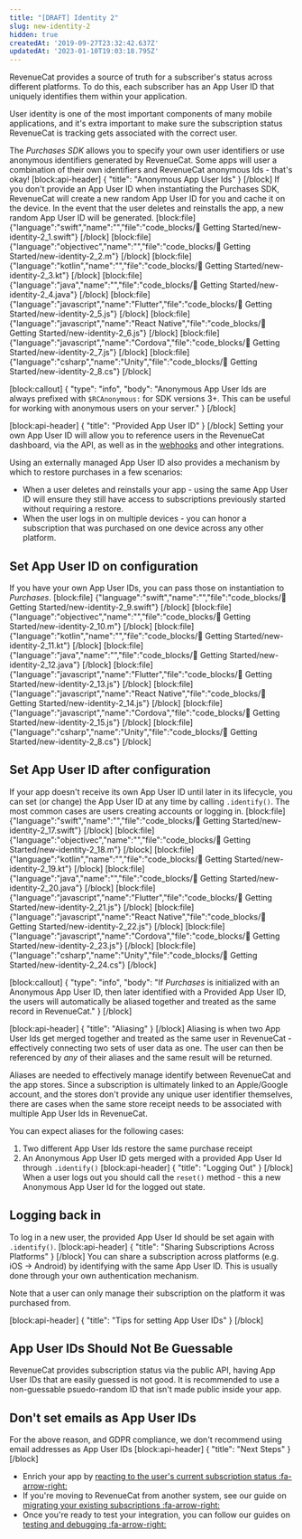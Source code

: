 ```yaml
---
title: "[DRAFT] Identity 2"
slug: new-identity-2
hidden: true
createdAt: '2019-09-27T23:32:42.637Z'
updatedAt: '2023-01-10T19:03:18.795Z'
---
```

RevenueCat provides a source of truth for a subscriber's status across different platforms. To do this, each subscriber has an App User ID that uniquely identifies them within your application. 

User identity is one of the most important components of many mobile applications, and it's extra important to make sure the subscription status RevenueCat is tracking gets associated with the correct user.

The *Purchases SDK* allows you to specify your own user identifiers or use anonymous identifiers generated by RevenueCat. Some apps will user a combination of their own identifiers and RevenueCat anonymous Ids - that's okay!
[block:api-header]
{
  "title": "Anonymous App User Ids"
}
[/block]
If you don't provide an App User ID when instantiating the Purchases SDK, RevenueCat will create a new random App User ID for you and cache it on the device. In the event that the user deletes and reinstalls the app, a new random App User ID will be generated.
[block:file]
{"language":"swift","name":"","file":"code_blocks/🚀 Getting Started/new-identity-2_1.swift"}
[/block]
[block:file]
{"language":"objectivec","name":"","file":"code_blocks/🚀 Getting Started/new-identity-2_2.m"}
[/block]
[block:file]
{"language":"kotlin","name":"","file":"code_blocks/🚀 Getting Started/new-identity-2_3.kt"}
[/block]
[block:file]
{"language":"java","name":"","file":"code_blocks/🚀 Getting Started/new-identity-2_4.java"}
[/block]
[block:file]
{"language":"javascript","name":"Flutter","file":"code_blocks/🚀 Getting Started/new-identity-2_5.js"}
[/block]
[block:file]
{"language":"javascript","name":"React Native","file":"code_blocks/🚀 Getting Started/new-identity-2_6.js"}
[/block]
[block:file]
{"language":"javascript","name":"Cordova","file":"code_blocks/🚀 Getting Started/new-identity-2_7.js"}
[/block]
[block:file]
{"language":"csharp","name":"Unity","file":"code_blocks/🚀 Getting Started/new-identity-2_8.cs"}
[/block]


[block:callout]
{
  "type": "info",
  "body": "Anonymous App User Ids are always prefixed with `$RCAnonymous:` for SDK versions 3+. This can be useful for working with anonymous users on your server."
}
[/block]

[block:api-header]
{
  "title": "Provided App User ID"
}
[/block]
Setting your own App User ID will allow you to reference users in the RevenueCat dashboard, via the API, as well as in the [webhooks](doc:webhooks) and other integrations.

Using an externally managed App User ID also provides a mechanism by which to restore purchases in a few scenarios: 
* When a user deletes and reinstalls your app - using the same App User ID will ensure they still have access to subscriptions previously started without requiring a restore.
* When the user logs in on multiple devices - you can honor a subscription that was purchased on one device across any other platform.

## Set App User ID on configuration
If you have your own App User IDs, you can pass those on instantiation to *Purchases*.
[block:file]
{"language":"swift","name":"","file":"code_blocks/🚀 Getting Started/new-identity-2_9.swift"}
[/block]
[block:file]
{"language":"objectivec","name":"","file":"code_blocks/🚀 Getting Started/new-identity-2_10.m"}
[/block]
[block:file]
{"language":"kotlin","name":"","file":"code_blocks/🚀 Getting Started/new-identity-2_11.kt"}
[/block]
[block:file]
{"language":"java","name":"","file":"code_blocks/🚀 Getting Started/new-identity-2_12.java"}
[/block]
[block:file]
{"language":"javascript","name":"Flutter","file":"code_blocks/🚀 Getting Started/new-identity-2_13.js"}
[/block]
[block:file]
{"language":"javascript","name":"React Native","file":"code_blocks/🚀 Getting Started/new-identity-2_14.js"}
[/block]
[block:file]
{"language":"javascript","name":"Cordova","file":"code_blocks/🚀 Getting Started/new-identity-2_15.js"}
[/block]
[block:file]
{"language":"csharp","name":"Unity","file":"code_blocks/🚀 Getting Started/new-identity-2_8.cs"}
[/block]

## Set App User ID after configuration
If your app doesn't receive its own App User ID until later in its lifecycle, you can set (or change) the App User ID at any time by calling `.identify()`. The most common cases are users creating accounts or logging in. 
[block:file]
{"language":"swift","name":"","file":"code_blocks/🚀 Getting Started/new-identity-2_17.swift"}
[/block]
[block:file]
{"language":"objectivec","name":"","file":"code_blocks/🚀 Getting Started/new-identity-2_18.m"}
[/block]
[block:file]
{"language":"kotlin","name":"","file":"code_blocks/🚀 Getting Started/new-identity-2_19.kt"}
[/block]
[block:file]
{"language":"java","name":"","file":"code_blocks/🚀 Getting Started/new-identity-2_20.java"}
[/block]
[block:file]
{"language":"javascript","name":"Flutter","file":"code_blocks/🚀 Getting Started/new-identity-2_21.js"}
[/block]
[block:file]
{"language":"javascript","name":"React Native","file":"code_blocks/🚀 Getting Started/new-identity-2_22.js"}
[/block]
[block:file]
{"language":"javascript","name":"Cordova","file":"code_blocks/🚀 Getting Started/new-identity-2_23.js"}
[/block]
[block:file]
{"language":"csharp","name":"Unity","file":"code_blocks/🚀 Getting Started/new-identity-2_24.cs"}
[/block]


[block:callout]
{
  "type": "info",
  "body": "If *Purchases* is initialized with an Anonymous App User ID, then later identified with a Provided App User ID, the users will automatically be aliased together and treated as the same record in RevenueCat."
}
[/block]

[block:api-header]
{
  "title": "Aliasing"
}
[/block]
Aliasing is when two App User Ids get merged together and treated as the same user in RevenueCat - effectively connecting two sets of user data as one. The user can then be referenced by *any* of their aliases and the same result will be returned.

Aliases are needed to effectively manage identify between RevenueCat and the app stores. Since a subscription is ultimately linked to an Apple/Google account, and the stores don't provide any unique user identifier themselves, there are cases when the same store receipt needs to be associated with multiple App User Ids in RevenueCat.

You can expect aliases for the following cases:
1. Two different App User Ids restore the same purchase receipt
2. An Anonymous App User ID gets merged with a provided App User Id through `.identify()`
[block:api-header]
{
  "title": "Logging Out"
}
[/block]
When a user logs out you should call the `reset()` method - this a new Anonymous App User Id for the logged out state.

## Logging back in
To log in a new user, the provided App User Id should be set again with `.identify()`.
[block:api-header]
{
  "title": "Sharing Subscriptions Across Platforms"
}
[/block]
You can share a subscription across platforms (e.g. iOS -> Android) by identifying with the same App User ID. This is usually done through your own authentication mechanism.

Note that a user can only manage their subscription on the platform it was purchased from.

[block:api-header]
{
  "title": "Tips for setting App User IDs"
}
[/block]
## App User IDs Should Not Be Guessable

RevenueCat provides subscription status via the public API, having App User IDs that are easily guessed is not good. It is recommended to use a non-guessable psuedo-random ID that isn't made public inside your app.

## Don't set emails as App User IDs

For the above reason, and GDPR compliance, we don't recommend using email addresses as App User IDs
[block:api-header]
{
  "title": "Next Steps"
}
[/block]
* Enrich your app by [reacting to the user's current subscription status :fa-arrow-right:](doc:purchaserinfo)
* If you're moving to RevenueCat from another system, see our guide on [migrating your existing subscriptions :fa-arrow-right:](doc:migrating-existing-subscriptions)
* Once you're ready to test your integration, you can follow our guides on [testing and debugging :fa-arrow-right:](doc:debugging)